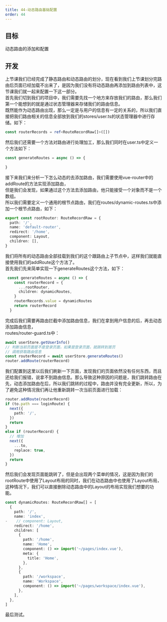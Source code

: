 ```yaml
---
title: 44-动态路由基础配置
order: 44
---
```


<a name="n1icH"></a>
## 目标
动态路由的添加和配置
<a name="UvyPN"></a>
## 开发
上节课我们已经完成了静态路由和动态路由的划分，现在看到我们上节课划分完路由后页面已经加载不出来了，是因为我们没有将动态路由再添加到路由列表中，这节课我们就一起来配置一下这一部分。<br />首先我们切到我们的项目中，我们需要先找一个地方来存放我们的路由，那么我们第一个能想到的就是通过状态管理器来存储我们的路由信息。<br />既然能作为动态路由出现，那么一定是与用户的信息有一定的关系的，所以我们直接把我们路由相关的信息全部放到我们的stores/user.ts的状态管理器中进行存储。如下：
```typescript
const routerRecords = ref<RouteRecordRaw[]>([])
```
然后我们还需要一个方法对路由进行处理加工，那么我们同时在user.ts中定义一个方法如下：
```typescript
const generateRoutes = async () => {
    
}
```
接下来我们来分析一下怎么动态的去添加路由，我们需要使用vue-router中的addRoute的方法实现添加路由，<br />但是我们会发现，如果通过这个方法去添加路由，他只能接受一个对象而不是一个数组。<br />所以我们需要定义一个通用的根节点路由，我们在routes/dynamic-routes.ts中添加一个根节点路由，如下：
```typescript
export const rootRouter: RouteRecordRaw = {
  path: '/',
  name: 'default-router',
  redirect: '/home',
  component: Layout,
  children: [],
}
```
我们将所有的动态路由全部挂载到我们的这个跟路由上子节点中，这样我们就能直接使用我们的addRoute这个方法了。<br />首先我们先来简单实现一下generateRoutes这个方法，如下：
```typescript
 const generateRoutes = async () => {
    const routerRecord = {
      ...rootRouter,
      children: dynamicRoutes,
    }
    routerRecords.value = dynamicRoutes
    return routerRecord
  }
```
完成后我们需要再路由拦截中添加路由信息，我们在拿到用户信息的后，再去动态添加路由信息，<br />routes/router-guard.ts中：
```typescript
await userStore.getUserInfo()
// 判断当前页面是不是登录页面，如果是登录页面，就跳转到首页
// 调用获取路由信息
const routerRecord = await userStore.generateRoutes()
router.addRoute(routerRecord)
```
我们配置到这里以后我们刷新一下页面，发现我们的页面依然没有任何东西，而且还给我们报错，说拿不到路由信息。那么导致这种原因的问题是，我们跳转路由在先，动态添加路由在后，所以我们跳转的过程中，路由并没有完全更新，所以，为了避免这种情况我们再让他重新跳转一次当前页面进行加载：
```typescript
router.addRoute(routerRecord)
if (to.path === loginRoute) {
  next({
    path: '/',
  })
  return
}
else if (routerRecord) {
  // 增加
  next({
    ...to,
    replace: true,
  })
  return
}
```
然后我们会发现页面能跳转了，但是会出现两个菜单的情况，这是因为我们的rootRoute中使用了Layout布局的同时，我们在动态路由中也使用了Layout布局，这种情况下，我们可以直接删除动态路由中的Layout的布局实现我们想要的功能。
```typescript
const dynamicRoutes: RouteRecordRaw[] = [
  {
    path: '/',
    name: 'index',
-    // component: Layout,
    redirect: '/home',
    children: [
      {
        path: '/home',
        name: 'Home',
        component: () => import('~/pages/index.vue'),
        meta: {
          title: 'Home',
        },
      },
      {
        path: '/workspace',
        name: 'Workspace',
        component: () => import('~/pages/workspace/index.vue'),
      },
    ],
  },
]
```
最后测试。